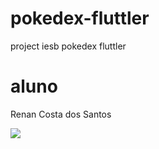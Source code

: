 # pokedex-fluttler
project iesb pokedex fluttler

# aluno
Renan Costa dos Santos

<img src="https://lh3.googleusercontent.com/s6w8wF6tS6Mri5ug-X0UQhzstHaNDP5RMbNMcZP6b1D79dOWx5ygeU4TksFKOqLFKqtuSBC7_CDSsn8IWM2UEKKJ5fPlw_vKJPyn6zxhwlGQae_19as-geG5_Wx4VyKjgCrnnt22Gt1Aojc8RupElseiQcdD_WjpjF8Z9uywgAni2Yh3NGypCaUQQ7WOY4rQTga2jixdoqm5NSvcCVKReDGV3_wPqhdgUnTB8RHf7_4FHI-sMScPPp_CqvJlScFc4ftBY_W8jRA0TJp1070Bkez3lGvIvBUpmbVVuzjz11GvcTrkmSEYF6m5gqd4jTpcxi20nUm6agl2e6QTPKOkcFm-f9ZHkx25F6jhI8IOhc8dWhxkQxsoRQ_YkbOvmfspwR8wM4_zoLFzh0DqqDAGh-M0PnoBTIShOWBG246ukxu48EAodmnH-HmmuvGO9IEVwzeDrmr9xHL1CPtdyOHHoDqp0C6EChigSm_rnK6ryK0TkPhjfkHZ6NkdoE2LQktUetZ-o945XNZOmX40dZq2X2aCRafbFxR0V69SFLqJ4Hx4cTZhEB-4mlPqwwSMPp_ph5whNzJE9JbwU0RqYSag77sjy7YgtTbj-TrhXRv5VscMDqug8y-198EhuGvpYApJikDYGtrkMZSm0A5KCSkMub7v9lt8wmmQDzwzFGLzF5p0W1j6U-OS8VsndoaI6o-0lEqS5BQIhhlCfMT3y5rPhsN_MOO59o11lWdOC-s_GJ9EN6E8wqyfGo29lJYXhT11AGQo3Eck4IZgR3Q9Q7RKmOqdEJZDpui-JGhTGf_RGXca2BmvwsEoUET_0Ks17noau7_nrGo0EcD6U3UUceVa1KHQKE8fbHTwqvG-aBhVG12fYn5LjCV3MDn8Sz4J58-9K_jS1diCH58V6a-1P8IZsLJKMrM_t2mDzD4Vp8Sx65L5kGkxKII99A0CsEixYJfQ_HDr7UcXnMaNcBoo4KtLPgT-bbJp59hL61y2U_CU_gxoDzb_rqblozo066_2y1Lag2jo6evn3_jpIidLV6jjF_wYGeZs=w879-h868-s-no?authuser=0">
